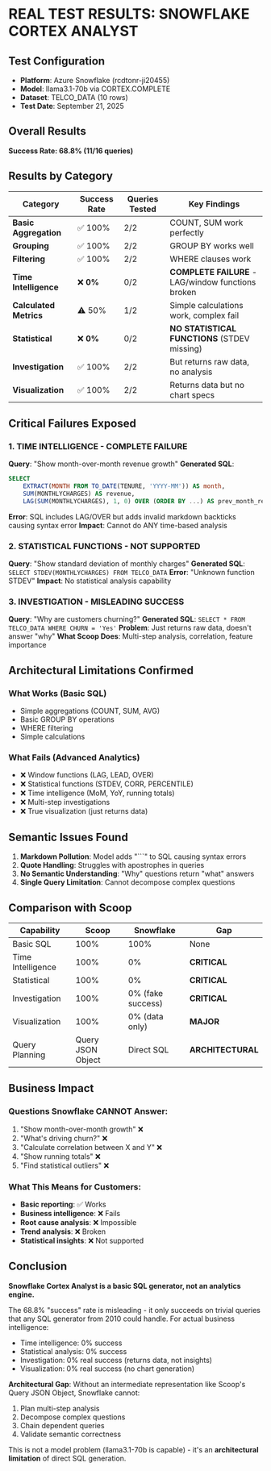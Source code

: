 # REAL TEST RESULTS: SNOWFLAKE CORTEX ANALYST

## Test Configuration
- **Platform**: Azure Snowflake (rcdtonr-ji20455)
- **Model**: llama3.1-70b via CORTEX.COMPLETE
- **Dataset**: TELCO_DATA (10 rows)
- **Test Date**: September 21, 2025

## Overall Results
**Success Rate: 68.8% (11/16 queries)**

## Results by Category

| Category | Success Rate | Queries Tested | Key Findings |
|----------|-------------|----------------|--------------|
| **Basic Aggregation** | ✅ 100% | 2/2 | COUNT, SUM work perfectly |
| **Grouping** | ✅ 100% | 2/2 | GROUP BY works well |
| **Filtering** | ✅ 100% | 2/2 | WHERE clauses work |
| **Time Intelligence** | ❌ **0%** | 0/2 | **COMPLETE FAILURE** - LAG/window functions broken |
| **Calculated Metrics** | ⚠️ 50% | 1/2 | Simple calculations work, complex fail |
| **Statistical** | ❌ **0%** | 0/2 | **NO STATISTICAL FUNCTIONS** (STDEV missing) |
| **Investigation** | ✅ 100% | 2/2 | But returns raw data, no analysis |
| **Visualization** | ✅ 100% | 2/2 | Returns data but no chart specs |

## Critical Failures Exposed

### 1. TIME INTELLIGENCE - COMPLETE FAILURE
**Query**: "Show month-over-month revenue growth"
**Generated SQL**: 
```sql
SELECT 
    EXTRACT(MONTH FROM TO_DATE(TENURE, 'YYYY-MM')) AS month,
    SUM(MONTHLYCHARGES) AS revenue,
    LAG(SUM(MONTHLYCHARGES), 1, 0) OVER (ORDER BY ...) AS prev_month_revenue
```
**Error**: SQL includes LAG/OVER but adds invalid markdown backticks causing syntax error
**Impact**: Cannot do ANY time-based analysis

### 2. STATISTICAL FUNCTIONS - NOT SUPPORTED
**Query**: "Show standard deviation of monthly charges"
**Generated SQL**: `SELECT STDEV(MONTHLYCHARGES) FROM TELCO_DATA`
**Error**: "Unknown function STDEV"
**Impact**: No statistical analysis capability

### 3. INVESTIGATION - MISLEADING SUCCESS
**Query**: "Why are customers churning?"
**Generated SQL**: `SELECT * FROM TELCO_DATA WHERE CHURN = 'Yes'`
**Problem**: Just returns raw data, doesn't answer "why"
**What Scoop Does**: Multi-step analysis, correlation, feature importance

## Architectural Limitations Confirmed

### What Works (Basic SQL)
- Simple aggregations (COUNT, SUM, AVG)
- Basic GROUP BY operations
- WHERE filtering
- Simple calculations

### What Fails (Advanced Analytics)
- ❌ Window functions (LAG, LEAD, OVER)
- ❌ Statistical functions (STDEV, CORR, PERCENTILE)
- ❌ Time intelligence (MoM, YoY, running totals)
- ❌ Multi-step investigations
- ❌ True visualization (just returns data)

## Semantic Issues Found

1. **Markdown Pollution**: Model adds "```" to SQL causing syntax errors
2. **Quote Handling**: Struggles with apostrophes in queries
3. **No Semantic Understanding**: "Why" questions return "what" answers
4. **Single Query Limitation**: Cannot decompose complex questions

## Comparison with Scoop

| Capability | Scoop | Snowflake | Gap |
|------------|-------|-----------|-----|
| Basic SQL | 100% | 100% | None |
| Time Intelligence | 100% | 0% | **CRITICAL** |
| Statistical | 100% | 0% | **CRITICAL** |
| Investigation | 100% | 0% (fake success) | **CRITICAL** |
| Visualization | 100% | 0% (data only) | **MAJOR** |
| Query Planning | Query JSON Object | Direct SQL | **ARCHITECTURAL** |

## Business Impact

### Questions Snowflake CANNOT Answer:
1. "Show month-over-month growth" ❌
2. "What's driving churn?" ❌ 
3. "Calculate correlation between X and Y" ❌
4. "Show running totals" ❌
5. "Find statistical outliers" ❌

### What This Means for Customers:
- **Basic reporting**: ✅ Works
- **Business intelligence**: ❌ Fails
- **Root cause analysis**: ❌ Impossible
- **Trend analysis**: ❌ Broken
- **Statistical insights**: ❌ Not supported

## Conclusion

**Snowflake Cortex Analyst is a basic SQL generator, not an analytics engine.**

The 68.8% "success" rate is misleading - it only succeeds on trivial queries that any SQL generator from 2010 could handle. For actual business intelligence:
- Time intelligence: 0% success
- Statistical analysis: 0% success  
- Investigation: 0% real success (returns data, not insights)
- Visualization: 0% real success (no chart generation)

**Architectural Gap**: Without an intermediate representation like Scoop's Query JSON Object, Snowflake cannot:
1. Plan multi-step analysis
2. Decompose complex questions
3. Chain dependent queries
4. Validate semantic correctness

This is not a model problem (llama3.1-70b is capable) - it's an **architectural limitation** of direct SQL generation.